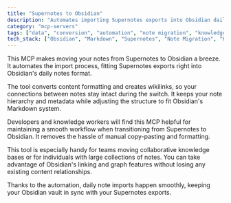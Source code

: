 ```yaml
---
title: "Supernotes to Obsidian"
description: "Automates importing Supernotes exports into Obsidian daily notes with proper formatting and wikilinks for seamless migration."
category: "mcp-servers"
tags: ["data", "conversion", "automation", "note migration", "knowledge management", "workflow", "collaboration"]
tech_stack: ["Obsidian", "Markdown", "Supernotes", "Note Migration", "Knowledge Management", "Automation"]
---
```


This MCP makes moving your notes from Supernotes to Obsidian a breeze. It automates the import process, fitting Supernotes exports right into Obsidian's daily notes format.

The tool converts content formatting and creates wikilinks, so your connections between notes stay intact during the switch. It keeps your note hierarchy and metadata while adjusting the structure to fit Obsidian's Markdown system.

Developers and knowledge workers will find this MCP helpful for maintaining a smooth workflow when transitioning from Supernotes to Obsidian. It removes the hassle of manual copy-pasting and formatting.

This tool is especially handy for teams moving collaborative knowledge bases or for individuals with large collections of notes. You can take advantage of Obsidian's linking and graph features without losing any existing content relationships.

Thanks to the automation, daily note imports happen smoothly, keeping your Obsidian vault in sync with your Supernotes exports.